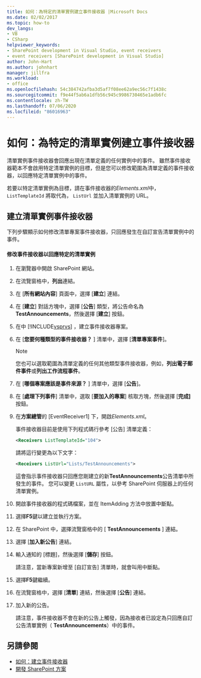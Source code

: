 ```yaml
---
title: 如何：為特定的清單實例建立事件接收器 |Microsoft Docs
ms.date: 02/02/2017
ms.topic: how-to
dev_langs:
- VB
- CSharp
helpviewer_keywords:
- SharePoint development in Visual Studio, event receivers
- event receivers [SharePoint development in Visual Studio]
author: John-Hart
ms.author: johnhart
manager: jillfra
ms.workload:
- office
ms.openlocfilehash: 54c384742afba3d5af7f08ee62a9ec56c7f1438c
ms.sourcegitcommit: f9e44f5ab6a1dfb56c945c9986730465e1adb6fc
ms.contentlocale: zh-TW
ms.lasthandoff: 07/06/2020
ms.locfileid: "86016963"
---
```

# <a name="how-to-create-an-event-receiver-for-a-specific-list-instance"></a>如何：為特定的清單實例建立事件接收器
  清單實例事件接收器會回應出現在清單定義的任何實例中的事件。 雖然事件接收器範本不會啟用特定清單實例的目標，但是您可以修改範圍為清單定義的事件接收器，以回應特定清單實例中的事件。

 若要以特定清單實例為目標，請在事件接收器的*Elements.xml*中， `ListTemplateId` 將取代為， `ListUrl` 並加入清單實例的 URL。

## <a name="create-a-list-instance-event-receiver"></a>建立清單實例事件接收器
 下列步驟顯示如何修改清單專案事件接收器，只回應發生在自訂宣告清單實例中的事件。

#### <a name="to-modify-an-event-receiver-to-respond-to-a-specific-list-instance"></a>修改事件接收器以回應特定的清單實例

1. 在瀏覽器中開啟 SharePoint 網站。

2. 在流覽窗格中，**列出**連結。

3. 在 [**所有網站內容**] 頁面中，選擇 [**建立**] 連結。

4. 在 [**建立**] 對話方塊中，選擇 [**公告**] 類型，將公告命名為**TestAnnouncements**，然後選擇 [**建立**] 按鈕。

5. 在中 [!INCLUDE[vsprvs](../sharepoint/includes/vsprvs-md.md)] ，建立事件接收器專案。

6. 在 [**您要何種類型的事件接收器？** ] 清單中，選擇 [**清單專案事件**]。

    > [!NOTE]
    > 您也可以選取範圍為清單定義的任何其他類型事件接收器，例如，**列出電子郵件事件**或**列出工作流程事件**。

7. 在 [**哪個專案應該是事件來源？** ] 清單中，選擇 [**公告**]。

8. 在 [**處理下列事件**] 清單中，選取 [**要加入的專案**] 核取方塊，然後選擇 [**完成]** 按鈕。

9. 在**方案總管**的 [EventReceiver1] 下，開啟*Elements.xml*。

     事件接收器目前是使用下列程式碼行參考 [公告] 清單定義：

    ```xml
    <Receivers ListTemplateId="104">
    ```

     請將這行變更為以下文字：

    ```xml
    <Receivers ListUrl="Lists/TestAnnouncements">
    ```

     這會指示事件接收器只回應您剛建立的新**TestAnnouncements**公告清單中所發生的事件。 您可以變更 `ListURL` 屬性，以參考 SharePoint 伺服器上的任何清單實例。

10. 開啟事件接收器的程式碼檔案，並在 ItemAdding 方法中放置中斷點。

11. 選擇**F5**鍵以建立並執行方案。

12. 在 SharePoint 中，選擇流覽窗格中的 [ **TestAnnouncements** ] 連結。

13. 選擇 [**加入新公告**] 連結。

14. 輸入通知的 [標題]，然後選擇 [**儲存**] 按鈕。

     請注意，當新專案新增至 [自訂宣告] 清單時，就會叫用中斷點。

15. 選擇**F5**鍵繼續。

16. 在流覽窗格中，選擇 [**清單**] 連結，然後選擇 [**公告**] 連結。

17. 加入新的公告。

     請注意，事件接收器不會在新的公告上觸發，因為接收者已設定為只回應自訂公告清單實例（ **TestAnnouncements**）中的事件。

## <a name="see-also"></a>另請參閱
- [如何：建立事件接收器](../sharepoint/how-to-create-an-event-receiver.md)
- [開發 SharePoint 方案](../sharepoint/developing-sharepoint-solutions.md)
